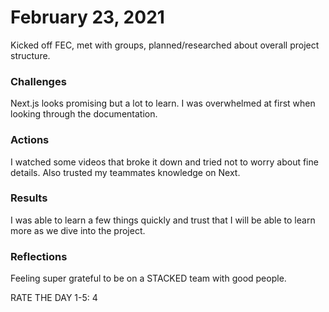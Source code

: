 # February 23, 2021
Kicked off FEC, met with groups, planned/researched about overall project structure.

### Challenges
Next.js looks promising but a lot to learn. I was overwhelmed at first when looking through the documentation.

### Actions
I watched some videos that broke it down and tried not to worry about fine details. Also trusted my teammates knowledge on Next.

### Results
I was able to learn a few things quickly and trust that I will be able to learn more as we dive into the project.

### Reflections
Feeling super grateful to be on a STACKED team with good people.

RATE THE DAY 1-5: 4